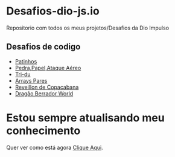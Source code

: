 # Desafios-dio-js.io
Repositorio com todos os meus projetos/Desafios da Dio Impulso

## Desafios de codigo 

 - [Patinhos](https://github.com/Kazuto-neves/Desafios-dio-js.io/blob/main/Desafios_Codigo/Desafios_01_Patinhos.js)
 - [Pedra,Papel,Ataque Aéreo](https://github.com/Kazuto-neves/Desafios-dio-js.io/blob/main/Desafios_Codigo/Desafios_02_Pedra,Papel,Ataque_Aéreo.js)
 - [Tri-du](https://github.com/Kazuto-neves/Desafios-dio-js.io/blob/main/Desafios_Codigo/Desafios_03_Tri-du.js)
 - [Arrays Pares](https://github.com/Kazuto-neves/Desafios-dio-js.io/blob/main/Desafios_Codigo/Desafios_04_Arrays_Pares.js)
 - [Reveillon de Copacabana](https://github.com/Kazuto-neves/Desafios-dio-js.io/blob/main/Desafios_Codigo/Desafios_05_Reveillon_de_Copacabana.js)
 - [Dragão Berrador World](https://github.com/Kazuto-neves/Desafios-dio-js.io/blob/main/Desafios_Codigo/Desafios_06_Dragao_Berrador_World.js)

# Estou sempre atualisando meu conhecimento

Quer ver como está agora [Clique Aqui](https://kazuto-neves.github.io/Desafios-dio-js.io/).
